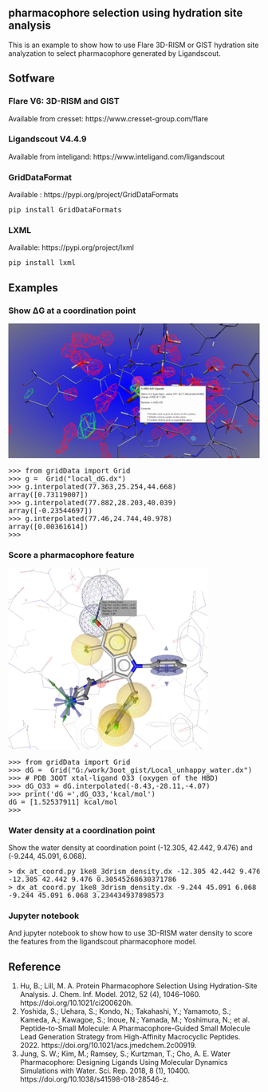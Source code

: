 <h2>pharmacophore selection using hydration site analysis</h2>
<p>This is an example to show how to use Flare 3D-RISM or GIST hydration site analyzation to select pharmacophore generated by Ligandscout.</p>

<h2>Sotfware</h2>
<h3>Flare V6: 3D-RISM and GIST</h3>
<p>Available from cresset: https://www.cresset-group.com/flare</p>

<h3>Ligandscout V4.4.9</h3>
<p>Available from inteligand: https://www.inteligand.com/ligandscout</p>

<h3>GridDataFormat</h3>
<p>Available : https://pypi.org/project/GridDataFormats</p>
<pre line="1" lang="python">
pip install GridDataFormats
</pre>
   
<h3>LXML</h3>
<p>Available: https://pypi.org/project/lxml</p>
<pre line="1" lang="python">
pip install lxml
</pre>

<h2>Examples</h2>
<h3>Show &Delta;G at a coordination point</h3>
<img src="https://github.com/gkxiao/gisttools/blob/master/example/benzene/gist.png">
<pre line="1" lang="python">
>>> from gridData import Grid
>>> g =  Grid("local_dG.dx")
>>> g.interpolated(77.363,25.254,44.668)
array([0.73119007])
>>> g.interpolated(77.882,28.203,40.039)
array([-0.23544697])
>>> g.interpolated(77.46,24.744,40.978)
array([0.00361614])
>>>
</pre>
<h3 id="ph4">Score a pharmacophore feature</h3>
<img src="https://github.com/gkxiao/gisttools/blob/master/example/benzene/gist_feature_score.png" width="400" height="363">
<pre line="1" lang="python">
>>> from gridData import Grid
>>> dG =  Grid("G:/work/3oot_gist/Local_unhappy_water.dx")
>>> # PDB 3OOT xtal-ligand O33 (oxygen of the HBD) 
>>> dG_O33 = dG.interpolated(-8.43,-28.11,-4.07)
>>> print('dG =',dG_O33,'kcal/mol')
dG = [1.52537911] kcal/mol
>>>
</pre>
<h3>Water density at a coordination point</h3>
<p>Show the water density at coordination point (-12.305, 42.442, 9.476) and (-9.244, 45.091, 6.068).</p>
<pre line="1" lang="python">
> dx_at_coord.py 1ke8_3drism_density.dx -12.305 42.442 9.476
-12.305 42.442 9.476 0.30545268630371786
> dx_at_coord.py 1ke8_3drism_density.dx -9.244 45.091 6.068
-9.244 45.091 6.068 3.234434937898573
</pre>
<h3>Jupyter notebook</h3>
<p>And jupyter notebook to show how to use 3D-RISM water density to score the features from the ligandscout pharmacophore model.</p>


<h2>Reference</h2>
<ol>
   <li>Hu, B.; Lill, M. A. Protein Pharmacophore Selection Using Hydration-Site Analysis. J. Chem. Inf. Model. 2012, 52 (4), 1046–1060. https://doi.org/10.1021/ci200620h.</li>
   <li>Yoshida, S.; Uehara, S.; Kondo, N.; Takahashi, Y.; Yamamoto, S.; Kameda, A.; Kawagoe, S.; Inoue, N.; Yamada, M.; Yoshimura, N.; et al. Peptide-to-Small Molecule: A Pharmacophore-Guided Small Molecule Lead Generation Strategy from High-Affinity Macrocyclic Peptides. 2022. https://doi.org/10.1021/acs.jmedchem.2c00919.</li>
  <li>Jung, S. W.; Kim, M.; Ramsey, S.; Kurtzman, T.; Cho, A. E. Water Pharmacophore: Designing Ligands Using Molecular Dynamics Simulations with Water. Sci. Rep. 2018, 8 (1), 10400. https://doi.org/10.1038/s41598-018-28546-z.</li>
</ol>
